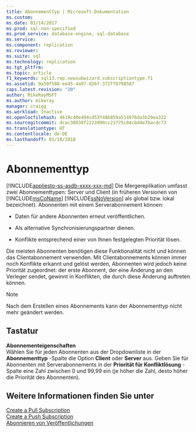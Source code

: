 ```yaml
---
title: Abonnementtyp | Microsoft-Dokumentation
ms.custom: 
ms.date: 03/14/2017
ms.prod: sql-non-specified
ms.prod_service: database-engine, sql-database
ms.service: 
ms.component: replication
ms.reviewer: 
ms.suite: sql
ms.technology: replication
ms.tgt_pltfrm: 
ms.topic: article
f1_keywords: sql13.rep.newsubwizard.subscriptiontype.f1
ms.assetid: 9a50f588-ee45-4a87-826f-372ff0798587
caps.latest.revision: "20"
author: MikeRayMSFT
ms.author: mikeray
manager: craigg
ms.workload: Inactive
ms.openlocfilehash: 4618c40e494cd53f48b859a514976da3b29ea322
ms.sourcegitcommit: dcac30038f2223990cc21775c84cbd4e7bacdc73
ms.translationtype: HT
ms.contentlocale: de-DE
ms.lasthandoff: 01/18/2018
---
```

# <a name="subscription-type"></a>Abonnementtyp
[!INCLUDE[appliesto-ss-asdb-xxxx-xxx-md](../../includes/appliesto-ss-asdb-xxxx-xxx-md.md)] Die Mergereplikation umfasst zwei Abonnementtypen: Server und Client (in früheren Versionen von [!INCLUDE[msCoName](../../includes/msconame-md.md)] [!INCLUDE[ssNoVersion](../../includes/ssnoversion-md.md)] als global bzw. lokal bezeichnet). Abonnenten mit einem Serverabonnement können:  
  
-   Daten für andere Abonnenten erneut veröffentlichen.  
  
-   Als alternative Synchronisierungspartner dienen.  
  
-   Konflikte entsprechend einer von Ihnen festgelegten Priorität lösen.  
  
 Die meisten Abonnenten benötigen diese Funktionalität nicht und können das Clientabonnement verwenden. Mit Clientabonnements können immer noch Konflikte erkannt und gelöst werden, Abonnenten wird jedoch keine Priorität zugeordnet: der erste Abonnent, der eine Änderung an den Verleger sendet, gewinnt in Konflikten, die durch diese Änderung auftreten können.  
  
> [!NOTE]  
>  Nach dem Erstellen eines Abonnements kann der Abonnementtyp nicht mehr geändert werden.  
  
## <a name="options"></a>Tastatur  
 **Abonnementeigenschaften**  
 Wählen Sie für jeden Abonnenten aus der Dropdownliste in der **Abonnementtyp** -Spalte die Option **Client** oder **Server** aus. Geben Sie für Abonnenten mit Serverabonnements in der **Priorität für Konfliktlösung** -Spalte eine Zahl zwischen 0 und 99,99 ein (je höher die Zahl, desto höher die Priorität des Abonnenten).  
  
## <a name="see-also"></a>Weitere Informationen finden Sie unter  
 [Create a Pull Subscription](../../relational-databases/replication/create-a-pull-subscription.md)   
 [Create a Push Subscription](../../relational-databases/replication/create-a-push-subscription.md)   
 [Abonnieren von Veröffentlichungen](../../relational-databases/replication/subscribe-to-publications.md)  
  
  
